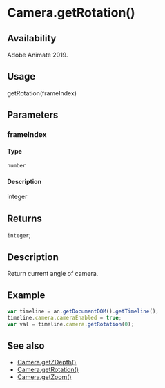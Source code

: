 # Camera.getRotation()

## Availability

Adobe Animate 2019.

## Usage

getRotation(frameIndex)

## Parameters

### **frameIndex**

#### Type

```typescript
number
```

#### Description

integer

## Returns

`integer`;

## Description

Return current angle of camera.

## Example

```javascript
var timeline = an.getDocumentDOM().getTimeline();
timeline.camera.cameraEnabled = true;
var val = timeline.camera.getRotation(0);
```

## See also

- [Camera.getZDepth()](../Camera_object/Camera.md)
- [Camera.getRotation()](../Camera_object/Camera2.md)
- [Camera.getZoom()](../Camera_object/Camera1.md)
